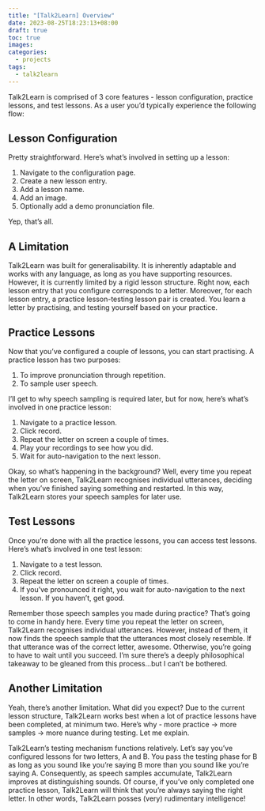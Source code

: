 ```yaml
---
title: "[Talk2Learn] Overview"
date: 2023-08-25T18:23:13+08:00
draft: true
toc: true
images:
categories:
  - projects
tags:
  - talk2learn
---
```


Talk2Learn is comprised of 3 core features - lesson configuration, practice lessons, and test lessons. As a user you’d typically experience the following flow:

## Lesson Configuration

Pretty straightforward. Here’s what’s involved in setting up a lesson:

1. Navigate to the configuration page.
2. Create a new lesson entry.
3. Add a lesson name.
4. Add an image.
5. Optionally add a demo pronunciation file.

Yep, that’s all.

## A Limitation

Talk2Learn was built for generalisability. It is inherently adaptable and works with any language, as long as you have supporting resources. However, it is currently limited by a rigid lesson structure. Right now, each lesson entry that you configure corresponds to a letter. Moreover, for each lesson entry, a practice lesson-testing lesson pair is created. You learn a letter by practising, and testing yourself based on your practice.

## Practice Lessons

Now that you’ve configured a couple of lessons, you can start practising. A practice lesson has two purposes:

1. To improve pronunciation through repetition.
2. To sample user speech.

I’ll get to why speech sampling is required later, but for now, here’s what’s involved in one practice lesson:

1. Navigate to a practice lesson.
2. Click record.
3. Repeat the letter on screen a couple of times.
4. Play your recordings to see how you did.
5. Wait for auto-navigation to the next lesson.

Okay, so what’s happening in the background? Well, every time you repeat the letter on screen, Talk2Learn recognises individual utterances, deciding when you’ve finished saying something and restarted. In this way, Talk2Learn stores your speech samples for later use.

## Test Lessons

Once you’re done with all the practice lessons, you can access test lessons. Here’s what’s involved in one test lesson:

1. Navigate to a test lesson.
2. Click record.
3. Repeat the letter on screen a couple of times.
4. If you’ve pronounced it right, you wait for auto-navigation to the next lesson. If you haven’t, get good.

Remember those speech samples you made during practice? That’s going to come in handy here. Every time you repeat the letter on screen, Talk2Learn recognises individual utterances. However, instead of them, it now finds the speech sample that the utterances most closely resemble. If that utterance was of the correct letter, awesome. Otherwise, you’re going to have to wait until you succeed. I’m sure there’s a deeply philosophical takeaway to be gleaned from this process…but I can’t be bothered.

## Another Limitation

Yeah, there’s another limitation. What did you expect? Due to the current lesson structure, Talk2Learn works best when a lot of practice lessons have been completed, at minimum two. Here’s why - more practice → more samples → more nuance during testing. Let me explain.

Talk2Learn’s testing mechanism functions relatively. Let’s say you’ve configured lessons for two letters, A and B. You pass the testing phase for B as long as you sound like you’re saying B more than you sound like you’re saying A. Consequently, as speech samples accumulate, Talk2Learn improves at distinguishing sounds. Of course, if you’ve only completed one practice lesson, Talk2Learn will think that you’re always saying the right letter. In other words, Talk2Learn posses (very) rudimentary intelligence!
